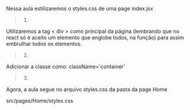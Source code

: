 
 Nessa aula estilizaremos o styles.css de uma page index.jsx

 > 1.
 Utilizaremos a tag < div > como principal da página (lembrando que no react só é aceito um elemento que englobe todos, na função) para assim embrulhar todos os elementos.

 > 2.
 Adicionar a classe como: className='container'

 > 3.
 Agora, a aula segue no arquivo styles.css da pasta da page Home

src/pages/Home/styles.css
